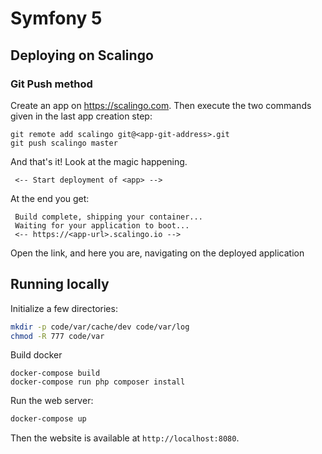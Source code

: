 # Symfony 5

## Deploying on Scalingo

### Git Push method

Create an app on https://scalingo.com. Then execute the two commands given in the last app creation step:

```
git remote add scalingo git@<app-git-address>.git 
git push scalingo master
```

And that's it! Look at the magic happening.

```
 <-- Start deployment of <app> -->
```

At the end you get:
```
 Build complete, shipping your container...
 Waiting for your application to boot... 
 <-- https://<app-url>.scalingo.io -->
```

Open the link, and here you are, navigating on the deployed application

## Running locally

Initialize a few directories:

```sh
mkdir -p code/var/cache/dev code/var/log
chmod -R 777 code/var
```

Build docker
```
docker-compose build
docker-compose run php composer install
```

Run the web server:

```sh
docker-compose up
```

Then the website is available at `http://localhost:8080`.

